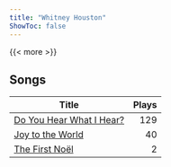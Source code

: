 ```yaml
---
title: "Whitney Houston"
ShowToc: false
---
```


{{< more >}}

## Songs
Title | Plays 
----- | -----: 
[Do You Hear What I Hear?](/songs/do-you-hear-what-i-hear) | 129
[Joy to the World](/songs/joy-to-the-world) | 40
[The First Noël](/songs/the-first-noel) | 2

